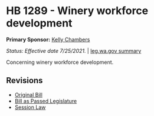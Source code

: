 # HB 1289 - Winery workforce development
**Primary Sponsor:** [Kelly Chambers](/person/leg/chambers_ke.md)

*Status: Effective date 7/25/2021.* | [leg.wa.gov summary](https://app.leg.wa.gov/billsummary?BillNumber=1289&Year=2021)

Concerning winery workforce development.

## Revisions
* [Original Bill](1/)
* [Bill as Passed Legislature](1/)
* [Session Law](1/)